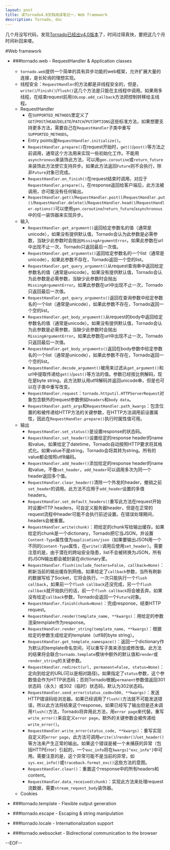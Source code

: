 ```yaml
---
layout: post
title: 读Tornado4.0文档阅读笔记一，Web framework
description: Tornado, doc
---
```

几个月没写代码，发现[Tornado已经出v4.0版本](http://tornado.readthedocs.org/en/latest/web.html)了，时间过得真快，要把这几个月时间补回来喽。

#Web framework
- ###tornado.web - RequestHandler & Application classes

    * `tornado.web`提供一个简单的具有异步功能的web框架，允许扩展大量的连接，是长轮询的理想实现。
    * 线程安全：`RequestHandler`的方法都是非线程安全的，但是，`write()`/`finish()`/`flush()`这几个方法是只能在主线程中调用。如果用多线程，在结束request前用`IOLoop.add_callback`方法把控制转移给主线程。
    * RequestHandler
        + 在`SUPPORTED_METHODS`里定义了`GET`/`POST`/`HEAD`/`DELETE`/`PATCH`/`PUT`/`OPTIONS`这些标准方法，如果想要支持更多方法，需要自己在`RequestHandler`子类中重写`SUPPORTED_METHODS`。
        + Entry points是`RequestHandler.initialize()`。
        + `RequestHandler.prepare()`在request开始时，`get()`/`post()`等方法之前调用，通常这个方法用来实现一些初始化工作。不能用`asynchronous`来装饰此方法，可以用`gen.coroutine`或`return_future`来装饰此方法使它支持异步。如果此方法返回`Future`则不会执行，除非`Future`对象已完成。
        + `RequestHandler.on_finish()`在request结束时调用，对应于`RequestHandler.prepare()`。在response返回给客户端后，此方法被调用，亦可能没有任何输出。
        + `RequestHandler.get()`/`RequestHandler.post()`/`RequestHandler.put()`/`RequestHandler.delete()`/`RequestHandler.head()`/`RequestHandler.options()`可以使用`gen.coroutine`/`return_future`/`asynchronous`中的任一装饰器来实现异步。
    * 输入
        + `RequestHandler.get_argument()`返回给定参数名的值（通常是unicode），如果没有提供默认值，Tornado会认为此参数是必需参数，当缺少此参数时会抛出`MissingArgumentError`。如果此参数在url中出现不止一次，Tornado只返回最后一次值。
        + `RequestHandler.get_arguments()`返回给定参数名的一个list（通常是unicode），如果此参数不存在，Tornado返回一个空的list。
        + `RequestHandler.get_query_argument()`从request查询串中返回给定参数名的值（通常是unicode）。如果没有提供默认值，Tornado会认为此参数是必需参数，当缺少此参数时会抛出`MissingArgumentError`。如果此参数在url中出现不止一次，Tornado只返回最后一次值。
        + `RequestHandler.get_query_arguments()`返回在查询参数中给定参数名的一个list（通常是unicode），如果此参数不存在，Tornado返回一个空的list。
        + `RequestHandler.get_body_argument()`从request的body中返回给定参数名的值（通常是unicode）。如果没有提供默认值，Tornado会认为此参数是必需参数，当缺少此参数时会抛出`MissingArgumentError`。如果此参数在url中出现不止一次，Tornado只返回最后一次值。
        + `RequestHandler.get_body_arguments()`返回在body参数中给定参数名的一个list（通常是unicode），如果此参数不存在，Tornado返回一个空的list。
        + `RequestHandler.decode_argument()`被用来过滤从`get_argument()`和url中提取传递给`get()`/`post()`等方法的值。参数已经按比例解码，现在是byte string。此方法默认用utf8解码并返回unicode串，但是也可以在子类中重写改变。
        + `RequestHandler.request`：`tornado.httputil.HTTPServerRequest`对象包含额外的request参数例如`headers`和`body data`。
        + `RequestHandler.path_args`和`RequestHandler.path_kwargs`：包含位置的和被传递给HTTP方法的关键参数，在HTTP方法调用前设置属性，因此在`RequestHandler.prepare()`执行时属性值可用。
    * 输出
        + `RequestHandler.set_status()`是设置response的状态码。
        + `RequestHandler.set_header()`设置给定的response header的name和value。如果给定了datetime，Tornado自动按照HTTP要求将其格式化。如果value不是string，Tornado会将其转为string。所有的value都会按照utf8编码。
        + `RequestHandler.add_header()`添加给定的response header的name和value。不像`set_header`，`add_header`可以调用多次为同一个header返回多个值。
        + `RequestHandler.clear_header()`清除一个外发的header，撤销之前`set_header`的调用。此方法不应用于`add_header`设置的多值headers。
        + `RequestHandler.set_default_headers()`重写此方法在request开始时设置HTTP headers，可自定义服务器header，但是在正常的request流程中header可能不会执行前述设置。在错误处理期间，headers会被重置。
        + `RequestHandler.write(chunk)`：把给定的chunk写给输出缓存。如果给定的chunk是一个dictionary，Tornado把它当JSON，并设置`Content-Type`属性值为`application/json`（如果要输出JSON用一个不同的`Content-Type`属性，在`write()`调用后使用`set_header`）。需要注意的是，由于潜在的跨站安全隐患，list不会被转换为JSON，所有的JSON输出都会被封装在dictionary里。
        + `RequestHandler.flush(include_footers=False, callback=None)`：刷新当前的输出缓存到网络。如果给定了`callback`参数，当所有刷新的数据写给了Socket，它将会执行。一次只能执行一个`flush callback`，如果前一个`flush callback`还没完成，另一个`flush callback`就开始执行的话，前一个`flush callback`将会被丢弃。如果没有给定`callback`参数，Tornado会返回一个`Future`对象。
        + `RequestHandler.finish(chunk=None)`：完成response，结束HTTP request。
        + `RequestHandler.render(template_name, **kwargs)`：用给定的参数渲染template作为response。
        + `RequestHandler.render_string(template_name, **kwargs)`：根据给定的参数生成给定的template（utf8的byte string）。
        + `RequestHandler.get_template_namespace()`：返回一个dictionary作为默认的template命名空间，可以重写子类来添加或修改值。此方法的结果将会联合`tornado.template`模块中额外的默认值和`render`或`render_string`的关键参数。
        + `RequestHandler.redirect(url, permanent=False, status=None)`：定向到给定的URL(可以是相对路径)。如果指定了`status`参数，这个参数值会作为HTTP状态码；否则Tornado根据`permanent`参数值返回301状态码（永久）或302（临时）状态码，默认为302状态码。
        + `RequestHandler.send_error(status_code=500, **kwargs)`：发送HTTP错误码给浏览器。如果已经调用了`flush()`方法就不可能发送错误，所以此方法将结束这个response。如果已经写了输出但是还未调用`flush()`方法，Tornado将弃用此方法，用`error page`来代替。重写`write_error()`来自定义`error page`，额外的关键参数会被传递给`write_error()`。
        + `RequestHandler.write_error(status_code, **kwargs)`：重写实现自定义的`error page`，此方法可调用`write()`/`render()`/`set_header()`等方法来产生正常的输出。如果这个错误是被一个未捕获的异常（包括HTTPError）引起的，一个`exc_info`将在`kwargs["exc_info"]`中可用。需要注意的是，这个异常可能不是当前的异常，如`sys.exc_info()`或`traceback.format_exc()`这些方法的意图。
        + `RequestHandler.clear()`：重置这个response中的所有headers和content。
        + `RequestHandler.data_received(chunk)`：实现此方法来处理request流数据，需要`stream_request_body`装饰器。
    * Cookies
        
- ###tornado.template - Flexible output generation
- ###tornado.escape - Escaping & string manipulation
- ###tornado.locale - Internationalization support
- ###tornado.websocket - Bidirectional communication to the browser


--EOF--
